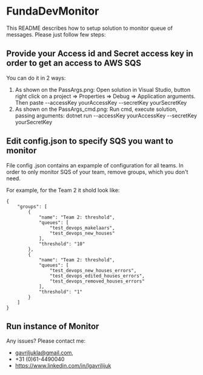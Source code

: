 # FundaDevMonitor
This README describes how to setup solution to monitor queue of messages. Please just follow few steps:

## Provide your Access id and Secret access key in order to get an access to AWS SQS

You can do it in 2 ways:
1. As shown on the PassArgs.png:
Open solution in Visual Studio, button right click on a project => Properties => Debug => Application arguments.
Then paste --accessKey yourAccessKey --secretKey yourSecretKey
2. As shown on the PassArgs_cmd.png:
Run cmd, execute solution, passing arguments: 
dotnet run --accessKey yourAccessKey --secretKey yourSecretKey

## Edit config.json to specify SQS you want to monitor

File config .json contains an expample of configuration for all teams. In order to only monitor SQS of your team, remove groups, which you don't need.

For example, for the Team 2 it shold look like:
```
{
    "groups": [
        {
            "name": "Team 2: threshold",
            "queues": [
                "test_devops_makelaars",
                "test_devops_new_houses"
            ],
            "threshold": "10"
        },
        {
            "name": "Team 2: threshold",
            "queues": [
                "test_devops_new_houses_errors",
                "test_devops_edited_houses_errors",
                "test_devops_removed_houses_errors"
            ],
            "threshold": "1"
        }
    ]
}
```
## Run instance of Monitor
Any issues? Please contact me: 
* gavriljukla@gmail.com, 
* +31 (0)61-4490040
* https://www.linkedin.com/in/lgavrilijuk
